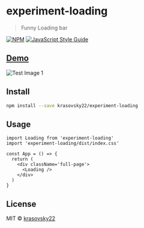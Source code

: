 # experiment-loading

> Funny Loading bar

[![NPM](https://img.shields.io/npm/v/plane.svg)](https://www.npmjs.com/package/experiment-page-not-found) [![JavaScript Style Guide](https://img.shields.io/badge/code_style-standard-brightgreen.svg)](https://standardjs.com)

## [Demo](https://krasovsky22.github.io/experiment-loading/)

![Test Image 1](screenshot.gif)

## Install

```bash
npm install --save krasovsky22/experiment-loading
```

## Usage

```tsx
import Loading from 'experiment-loading'
import 'experiment-loading/dist/index.css'

const App = () => {
  return (
    <div className='full-page'>
      <Loading />
    </div>
  )
}
```

## License

MIT © [krasovsky22](https://github.com/krasovsky22)
